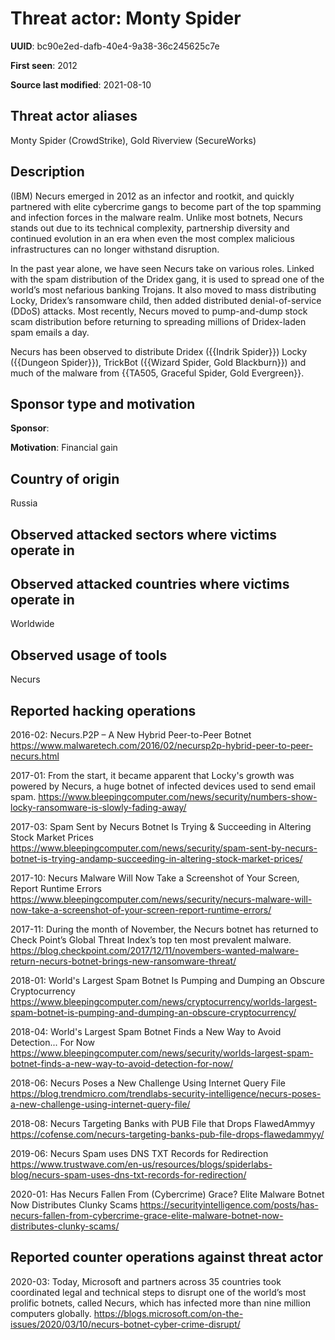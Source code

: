 # Threat actor: Monty Spider

**UUID**: bc90e2ed-dafb-40e4-9a38-36c245625c7e

**First seen**: 2012

**Source last modified**: 2021-08-10

## Threat actor aliases

Monty Spider (CrowdStrike), Gold Riverview (SecureWorks)

## Description

(IBM) Necurs emerged in 2012 as an infector and rootkit, and quickly partnered with elite cybercrime gangs to become part of the top spamming and infection forces in the malware realm. Unlike most botnets, Necurs stands out due to its technical complexity, partnership diversity and continued evolution in an era when even the most complex malicious infrastructures can no longer withstand disruption.

In the past year alone, we have seen Necurs take on various roles. Linked with the spam distribution of the Dridex gang, it is used to spread one of the world’s most nefarious banking Trojans. It also moved to mass distributing Locky, Dridex’s ransomware child, then added distributed denial-of-service (DDoS) attacks. Most recently, Necurs moved to pump-and-dump stock scam distribution before returning to spreading millions of Dridex-laden spam emails a day.

Necurs has been observed to distribute Dridex ({{Indrik Spider}}) Locky ({{Dungeon Spider}}), TrickBot ({{Wizard Spider, Gold Blackburn}}) and much of the malware from {{TA505, Graceful Spider, Gold Evergreen}}.

## Sponsor type and motivation

**Sponsor**: 

**Motivation**: Financial gain


## Country of origin

Russia

## Observed attacked sectors where victims operate in



## Observed attacked countries where victims operate in

Worldwide

## Observed usage of tools

Necurs

## Reported hacking operations

2016-02: Necurs.P2P – A New Hybrid Peer-to-Peer Botnet
https://www.malwaretech.com/2016/02/necursp2p-hybrid-peer-to-peer-necurs.html

2017-01: From the start, it became apparent that Locky's growth was powered by Necurs, a huge botnet of infected devices used to send email spam.
https://www.bleepingcomputer.com/news/security/numbers-show-locky-ransomware-is-slowly-fading-away/

2017-03: Spam Sent by Necurs Botnet Is Trying & Succeeding in Altering Stock Market Prices
https://www.bleepingcomputer.com/news/security/spam-sent-by-necurs-botnet-is-trying-andamp-succeeding-in-altering-stock-market-prices/

2017-10: Necurs Malware Will Now Take a Screenshot of Your Screen, Report Runtime Errors
https://www.bleepingcomputer.com/news/security/necurs-malware-will-now-take-a-screenshot-of-your-screen-report-runtime-errors/

2017-11: During the month of November, the Necurs botnet has returned to Check Point’s Global Threat Index’s top ten most prevalent malware.
https://blog.checkpoint.com/2017/12/11/novembers-wanted-malware-return-necurs-botnet-brings-new-ransomware-threat/

2018-01: World's Largest Spam Botnet Is Pumping and Dumping an Obscure Cryptocurrency
https://www.bleepingcomputer.com/news/cryptocurrency/worlds-largest-spam-botnet-is-pumping-and-dumping-an-obscure-cryptocurrency/

2018-04: World's Largest Spam Botnet Finds a New Way to Avoid Detection... For Now
https://www.bleepingcomputer.com/news/security/worlds-largest-spam-botnet-finds-a-new-way-to-avoid-detection-for-now/

2018-06: Necurs Poses a New Challenge Using Internet Query File
https://blog.trendmicro.com/trendlabs-security-intelligence/necurs-poses-a-new-challenge-using-internet-query-file/

2018-08: Necurs Targeting Banks with PUB File that Drops FlawedAmmyy
https://cofense.com/necurs-targeting-banks-pub-file-drops-flawedammyy/

2019-06: Necurs Spam uses DNS TXT Records for Redirection
https://www.trustwave.com/en-us/resources/blogs/spiderlabs-blog/necurs-spam-uses-dns-txt-records-for-redirection/

2020-01: Has Necurs Fallen From (Cybercrime) Grace? Elite Malware Botnet Now Distributes Clunky Scams
https://securityintelligence.com/posts/has-necurs-fallen-from-cybercrime-grace-elite-malware-botnet-now-distributes-clunky-scams/

## Reported counter operations against threat actor

2020-03: Today, Microsoft and partners across 35 countries took coordinated legal and technical steps to disrupt one of the world’s most prolific botnets, called Necurs, which has infected more than nine million computers globally.
https://blogs.microsoft.com/on-the-issues/2020/03/10/necurs-botnet-cyber-crime-disrupt/




